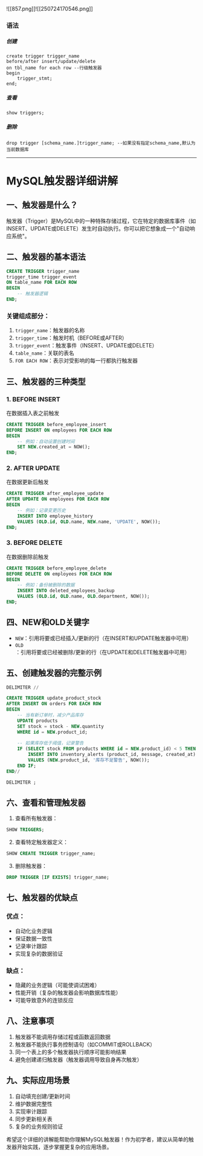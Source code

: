 ![[857.png]]![[250724170546.png]]

### 语法
##### 创建
	create trigger trigger_name
	before/after insert/update/delete
	on tbl_name for each row --行级触发器
	begin
		trigger_stmt;
	end;

##### 查看
	show triggers;

##### 删除
	drop trigger [schema_name.]trigger_name; --如果没有指定schema_name,默认为当前数据库

---

# MySQL触发器详细讲解

## 一、触发器是什么？

触发器（Trigger）是MySQL中的一种特殊存储过程，它在特定的数据库事件（如INSERT、UPDATE或DELETE）发生时自动执行。你可以把它想象成一个"自动响应系统"。

## 二、触发器的基本语法

```sql
CREATE TRIGGER trigger_name
trigger_time trigger_event
ON table_name FOR EACH ROW
BEGIN
    -- 触发器逻辑
END;
```

### 关键组成部分：
1. `trigger_name`：触发器的名称
2. `trigger_time`：触发时机（BEFORE或AFTER）
3. `trigger_event`：触发事件（INSERT、UPDATE或DELETE）
4. `table_name`：关联的表名
5. `FOR EACH ROW`：表示对受影响的每一行都执行触发器

## 三、触发器的三种类型

### 1. BEFORE INSERT
在数据插入表之前触发

```sql
CREATE TRIGGER before_employee_insert
BEFORE INSERT ON employees FOR EACH ROW
BEGIN
    -- 例如：自动设置创建时间
    SET NEW.created_at = NOW();
END;
```

### 2. AFTER UPDATE
在数据更新后触发

```sql
CREATE TRIGGER after_employee_update
AFTER UPDATE ON employees FOR EACH ROW
BEGIN
    -- 例如：记录变更历史
    INSERT INTO employee_history 
    VALUES (OLD.id, OLD.name, NEW.name, 'UPDATE', NOW());
END;
```

### 3. BEFORE DELETE
在数据删除前触发

```sql
CREATE TRIGGER before_employee_delete
BEFORE DELETE ON employees FOR EACH ROW
BEGIN
    -- 例如：备份被删除的数据
    INSERT INTO deleted_employees_backup
    VALUES (OLD.id, OLD.name, OLD.department, NOW());
END;
```

## 四、NEW和OLD关键字

- `NEW`：引用将要或已经插入/更新的行（在INSERT和UPDATE触发器中可用）
- `OLD`：引用将要或已经被删除/更新的行（在UPDATE和DELETE触发器中可用）

## 五、创建触发器的完整示例

```sql
DELIMITER //

CREATE TRIGGER update_product_stock
AFTER INSERT ON orders FOR EACH ROW
BEGIN
    -- 当有新订单时，减少产品库存
    UPDATE products 
    SET stock = stock - NEW.quantity
    WHERE id = NEW.product_id;
    
    -- 如果库存低于阈值，记录警告
    IF (SELECT stock FROM products WHERE id = NEW.product_id) < 5 THEN
        INSERT INTO inventory_alerts (product_id, message, created_at)
        VALUES (NEW.product_id, '库存不足警告', NOW());
    END IF;
END//

DELIMITER ;
```

## 六、查看和管理触发器

1. 查看所有触发器：
```sql
SHOW TRIGGERS;
```

2. 查看特定触发器定义：
```sql
SHOW CREATE TRIGGER trigger_name;
```

3. 删除触发器：
```sql
DROP TRIGGER [IF EXISTS] trigger_name;
```

## 七、触发器的优缺点

### 优点：
- 自动化业务逻辑
- 保证数据一致性
- 记录审计跟踪
- 实现复杂的数据验证

### 缺点：
- 隐藏的业务逻辑（可能使调试困难）
- 性能开销（复杂的触发器会影响数据库性能）
- 可能导致意外的连锁反应

## 八、注意事项

1. 触发器不能调用存储过程或函数返回数据
2. 触发器不能执行事务控制语句（如COMMIT或ROLLBACK）
3. 同一个表上的多个触发器执行顺序可能影响结果
4. 避免创建递归触发器（触发器调用导致自身再次触发）

## 九、实际应用场景

1. 自动填充创建/更新时间
2. 维护数据完整性
3. 实现审计跟踪
4. 同步更新相关表
5. 复杂的业务规则验证

希望这个详细的讲解能帮助你理解MySQL触发器！作为初学者，建议从简单的触发器开始实践，逐步掌握更复杂的应用场景。
